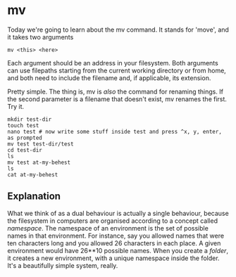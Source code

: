 # mv

Today we're going to learn about the mv command. It stands for 'move', and it takes two arguments

```
mv <this> <here>
```

Each argument should be an address in your filesystem. Both arguments can use filepaths starting from the current working directory or from home, and both need to include the filename and, if applicable, its extension.

Pretty simple. The thing is, mv is _also_ the command for renaming things. If the second parameter is a filename that doesn't exist, mv renames the first. Try it. 

```
mkdir test-dir
touch test
nano test # now write some stuff inside test and press ^x, y, enter, as prompted
mv test test-dir/test
cd test-dir
ls
mv test at-my-behest
ls
cat at-my-behest
```

## Explanation

What we think of as a dual behaviour is actually a single behaviour, because the filesystem in computers are organised according to a concept called _namespace_. The namespace of an environment is the set of possible names in that environment. For instance, say you allowed names that were ten characters long and you allowed 26 characters in each place. A given environment would have 26**10 possible names. When you create a _folder_, it creates a new environment, with a unique namespace inside the folder. It's a beautifully simple system, really. 